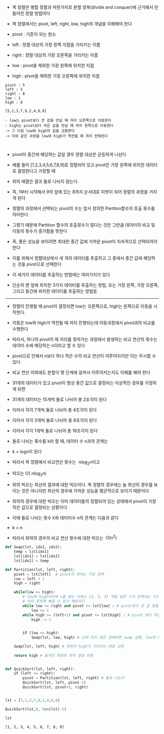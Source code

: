 - 퀵 정렬은 병합 정렬과 마찬가지로 분할 정복(divide and conquer)에 근거해서 만들어진 정렬 방법이다
- 퀵 정렬에서는 pivot, left, right, low, high의 개념을 이해해야 한다


- pivot : 기준이 되는 원소
- left : 정렬 대상의 가장 왼쪽 지점을 가리키는 이름
- right : 정렬 대상의 가장 오른쪽을 가리키는 이름
- low : pivot을 제외한 가장 왼쪽에 위치한 지점
- high : pivot을 제외한 가장 오른쪽에 위치한 지점


```
pivot : 5
left : 5
right : 8
low : 1
high : 8

[5,1,3,7,9,2,4,6,8]

- low는 pivot보다 큰 값을 만날 때 까지 오른쪽으로 이동한다
- high는 pivot보다 작은 값을 만날 때 까지 왼쪽으로 이동한다
-> 그 다음 low와 high의 값을 교환한다
-> 이와 같은 과정을 low와 high가 역전될 때 까지 반복한다



```

- pivot이 중간에 해당하는 값일 경우 정렬 대상은 균등하게 나뉜다 
- 예를 들어 [1,2,3,4,5,6,7,8,9]로 정렬되어 있고 pivot은 가장 왼쪽에 위치한 데이터로 결정한다고 가정할 때 
- 위의 배열은 결코 둘로 나뉘지 않는다. 
- 즉, 1부터 시작해서 9의 앞에 있는 8까지 순서대로 피벗이 되어 정렬의 과정을 거치게 된다 


- 정렬의 과정에서 선택되는 pivot의 수는 앞서 정의한 Partiton함수의 호출 횟수를 의미한다 
- 그렇기 때문에 Partition 함수의 호출횟수가 많다는 것은 그만큼 데이터의 비교 및 이동의 횟수가 증가함을 뜻한다
- 즉, 좋은 성능을 보이려면 최대한 중간 값에 가까운 pivot이 지속적으로 선택되어야 한다 
- 이를 위해서 정렬대상에서 세 개의 데이터를 추출하고 그 중에서 중간 값에 해당하는 것을 pivot으로 선택한다 
- 이 세가지 데이터를 추출하는 방법에는 여러가지가 있다
- 단순히 맨 앞에 위치한 3가지 데이터를 추출하는 방법, 또는 가장 왼쪽, 가장 오른쪽, 그리고 중간에 위치한 데이터를 추출하는 방법등
<hr>

- 정렬이 진행될 때 pivot이 결정되면 low는 오른쪽으로, high는 왼쪽으로 이동을 시작한다.
- 이동은 low와 high가 역전될 때 까지 진행되는데 이동과정에서 pivot과의 비교를 수행한다
- 따라서, 하나의 pivot이 제 자리를 찾아가는 과정에서 발생하는 비교 연산의 횟수는 데이터 수에 해당하는 n이라고 할 수 있다
- pivot으로 인해서 n보다 하나 적은 수의 비교 연산이 이루어지지만 이는 무시할 수 있다 


- 비교 연산 이외에도 분할이 몇 단계에 걸쳐서 이루어지는지도 이해를 해야 한다 
- 31개의 데이터가 있고 pivot이 항상 중간 값으로 결정되는 이상적인 경우를 가정하게 되면
- 31개의 데이터는 15개씩 둘로 나뉘어 총 2조각이 된다 
- 이어서 각각 7개씩 둘로 나뉘어 총 4조각이 된다
- 이어서 각각 3개씩 둘로 나뉘어 총 8조각이 된다
- 이어서 각각 1개씩 둘로 나뉘어 총 16조각이 된다 


- 둘로 나뉘는 횟수를 k라 할 때, 데이터 수 n과의 관계는 
- k = logn이 된다 
- 따라서 퀵 정렬에서 비교연산 횟수는 $\ nlog_{2} n$이고 
- 빅오는 O($\ nlog_{2} n$)

- 위의 빅오는 최선의 결과에 대한 빅오이다. 퀵 정렬의 경우에는 늘 최선의 경우를 보이는 것은 아니지만 최선의 경우에 가까운 성능을 평균적으로 보이기 때문이다 
- 최악의 경우에 대한 빅오는 이미 데이터들의 정렬되어 있는 상태에서 pivot이 가장 작은 값으로 결정되는 상황이다
- 이때 둘로 나뉘는 횟수 k와 데이터수 n의 관계는 다음과 같다 
- k = n
- 따라서 최악의 경우의 비교 연산 횟수에 대한 빅오는 $\ O(n^2)$


```python
def Swap(lst, idx1, idx2):
    temp = lst[idx1]
    lst[idx1] = lst[idx2]
    lst[idx2] = temp
```


```python
def Partition(lst, left, right):
    pivot = lst[left]  # pivot의 위치는 가장 왼쪽
    low = left + 1
    high = right

    while(low <= high):
        # low와 high사이에 =를 넣는 이유는 [3, 3, 3] 처럼 같은 수가 반복되는 리스트가 있을 때
        # 무한 루프에 빠질 수 있기 때문이다 
        while low <= right and pivot >= lst[low] : # pivot보다 큰 값 찾을 때 까지 이동, low위치 값이 pivot과 같아도 이동한다 
            low += 1        
        while high >= (left+1) and pivot <= lst[high] : # pivot 보다 작은 값 찾을 때 까지 이동, pivot 위치 때문에 +1
            high -= 1
        

        if (low <= high):
            Swap(lst, low, high) # 교차 되지 않은 상태라면 swap 실행, low와 high 위치에 있는 값 교환

    Swap(lst, left, high) # 피벗과 high가 가리키는 대상 교환
    
    return high # 옮겨진 피벗의 위치 정보 반환 
            
```


```python
def QuickSort(lst, left, right):
    if (left <= right):
        pivot = Partition(lst, left, right) # 둘로 나눈다 
        QuickSort(lst, left, pivot-1)
        QuickSort(lst, pivot+1, right)
```


```python

lst = [5,1,3,7,9,2,4,6,8]
```


```python
QuickSort(lst,0, len(lst)-1)
```


```python
lst
```




    [1, 2, 3, 4, 5, 6, 7, 8, 9]


